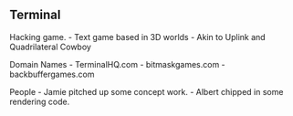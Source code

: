 
Terminal
--
Hacking game.
	- Text game based in 3D worlds
	- Akin to Uplink and Quadrilateral Cowboy

Domain Names
	- TerminalHQ.com
	- bitmaskgames.com
	- backbuffergames.com

People
	- Jamie pitched up some concept work.
	- Albert chipped in some rendering code.
